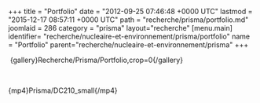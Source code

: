 +++
title = "Portfolio"
date = "2012-09-25 07:46:48 +0000 UTC"
lastmod = "2015-12-17 08:57:11 +0000 UTC"
path = "recherche/prisma/portfolio.md"
joomlaid = 286
category = "prisma"
layout="recherche"
[menu.main]
  identifier= "recherche/nucleaire-et-environnement/prisma/portfolio"
  name = "Portfolio"
  parent="recherche/nucleaire-et-environnement/prisma"
+++
<p> {gallery}Recherche/Prisma/Portfolio,crop=0{/gallery}</p>
<p> </p>
<p>{mp4}Prisma/DC210_small{/mp4}</p>
<p> </p>